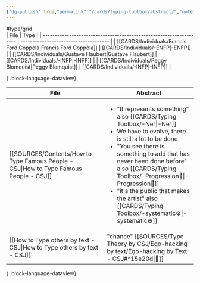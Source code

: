 ```yaml
---
{"dg-publish":true,"permalink":"/cards/typing-toolbox/abstract/","noteIcon":"1","created":"2023-04-14T15:21:37.723+02:00","updated":"2023-06-18T09:16:59.183+02:00"}
---
```


#type/grid  
| File                                                                | Type                                  |
| ------------------------------------------------------------------- | ------------------------------------- |
| [[CARDS/Individuals/Francis Ford Coppola\|Francis Ford Coppola]] | [[CARDS/Individuals/-ENFP\|-ENFP]] |
| [[CARDS/Individuals/Gustave Flaubert\|Gustave Flaubert]]         | [[CARDS/Individuals/-INFP\|-INFP]] |
| [[CARDS/Individuals/Peggy Blomquist\|Peggy Blomquist]]           | [[CARDS/Individuals/-INFP\|-INFP]] |

{ .block-language-dataview}

| File                                                                                     | Abstract                                                                                                                                                                                                                                                                                         |
| ---------------------------------------------------------------------------------------- | ------------------------------------------------------------------------------------------------------------------------------------------------------------------------------------------------------------------------------------------------------------------------------------------------ |
| [[SOURCES/Contents/How to Type Famous People - CSJ\|How to Type Famous People - CSJ]] | <ul><li>"It represents something" also [[CARDS/Typing Toolbox/-Ne💧\|-Ne💧]]</li><li>We have to evolve, there is still a lot to be done</li><li>"You see there is something to add that has never been done before" also [[CARDS/Typing Toolbox/-Progression🚀\|-Progression🚀]]</li><li>"it's the public that makes the artist" also [[CARDS/Typing Toolbox/-systematic⚙️\|-systematic⚙️]]</li></ul> |
| [[How to Type others by text - CSJ\|How to Type others by text - CSJ]]                | "chance" [[SOURCES/Type Theory by CSJ/Ego-hacking by text/Ego-hacking by Text - CSJ#^15e20d\|🔗]]                                                                                                                                                                                                                                               |

{ .block-language-dataview}